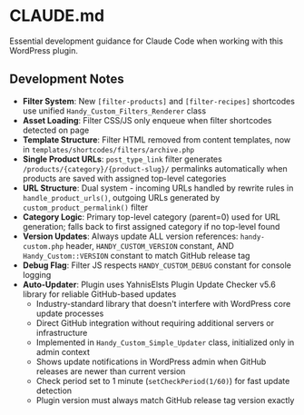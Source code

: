 # CLAUDE.md

Essential development guidance for Claude Code when working with this WordPress plugin.

## Development Notes

- **Filter System**: New `[filter-products]` and `[filter-recipes]` shortcodes use unified `Handy_Custom_Filters_Renderer` class
- **Asset Loading**: Filter CSS/JS only enqueue when filter shortcodes detected on page
- **Template Structure**: Filter HTML removed from content templates, now in `templates/shortcodes/filters/archive.php`
- **Single Product URLs**: `post_type_link` filter generates `/products/{category}/{product-slug}/` permalinks automatically when products are saved with assigned top-level categories
- **URL Structure**: Dual system - incoming URLs handled by rewrite rules in `handle_product_urls()`, outgoing URLs generated by `custom_product_permalink()` filter
- **Category Logic**: Primary top-level category (parent=0) used for URL generation; falls back to first assigned category if no top-level found
- **Version Updates**: Always update ALL version references: `handy-custom.php` header, `HANDY_CUSTOM_VERSION` constant, AND `Handy_Custom::VERSION` constant to match GitHub release tag
- **Debug Flag**: Filter JS respects `HANDY_CUSTOM_DEBUG` constant for console logging
- **Auto-Updater**: Plugin uses YahnisElsts Plugin Update Checker v5.6 library for reliable GitHub-based updates
  - Industry-standard library that doesn't interfere with WordPress core update processes
  - Direct GitHub integration without requiring additional servers or infrastructure
  - Implemented in `Handy_Custom_Simple_Updater` class, initialized only in admin context
  - Shows update notifications in WordPress admin when GitHub releases are newer than current version
  - Check period set to 1 minute (`setCheckPeriod(1/60)`) for fast update detection
  - Plugin version must always match GitHub release tag version exactly